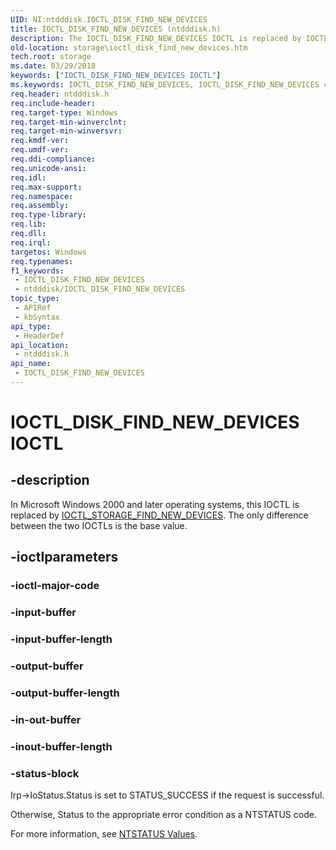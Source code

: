 ```yaml
---
UID: NI:ntdddisk.IOCTL_DISK_FIND_NEW_DEVICES
title: IOCTL_DISK_FIND_NEW_DEVICES (ntdddisk.h)
description: The IOCTL_DISK_FIND_NEW_DEVICES IOCTL is replaced by IOCTL_STORAGE_FIND_NEW_DEVICES In Microsoft Windows 2000 and later operating systems.
old-location: storage\ioctl_disk_find_new_devices.htm
tech.root: storage
ms.date: 03/29/2018
keywords: ["IOCTL_DISK_FIND_NEW_DEVICES IOCTL"]
ms.keywords: IOCTL_DISK_FIND_NEW_DEVICES, IOCTL_DISK_FIND_NEW_DEVICES control, IOCTL_DISK_FIND_NEW_DEVICES control code [Storage Devices], k307_369ae687-ba0c-4626-bd33-eb299ab4c2cd.xml, ntdddisk/IOCTL_DISK_FIND_NEW_DEVICES, storage.ioctl_disk_find_new_devices
req.header: ntdddisk.h
req.include-header: 
req.target-type: Windows
req.target-min-winverclnt: 
req.target-min-winversvr: 
req.kmdf-ver: 
req.umdf-ver: 
req.ddi-compliance: 
req.unicode-ansi: 
req.idl: 
req.max-support: 
req.namespace: 
req.assembly: 
req.type-library: 
req.lib: 
req.dll: 
req.irql: 
targetos: Windows
req.typenames: 
f1_keywords:
 - IOCTL_DISK_FIND_NEW_DEVICES
 - ntdddisk/IOCTL_DISK_FIND_NEW_DEVICES
topic_type:
 - APIRef
 - kbSyntax
api_type:
 - HeaderDef
api_location:
 - ntdddisk.h
api_name:
 - IOCTL_DISK_FIND_NEW_DEVICES
---
```


# IOCTL_DISK_FIND_NEW_DEVICES IOCTL


## -description

In Microsoft Windows 2000 and later operating systems, this IOCTL is replaced by <a href="/windows-hardware/drivers/ddi/ntddstor/ni-ntddstor-ioctl_storage_find_new_devices">IOCTL_STORAGE_FIND_NEW_DEVICES</a>. The only difference between the two IOCTLs is the base value.

## -ioctlparameters

### -ioctl-major-code

### -input-buffer

### -input-buffer-length

### -output-buffer

### -output-buffer-length

### -in-out-buffer

### -inout-buffer-length

### -status-block

Irp->IoStatus.Status is set to STATUS_SUCCESS if the request is successful.

Otherwise, Status to the appropriate error condition as a NTSTATUS code. 

For more information, see [NTSTATUS Values](/windows-hardware/drivers/kernel/ntstatus-values).
